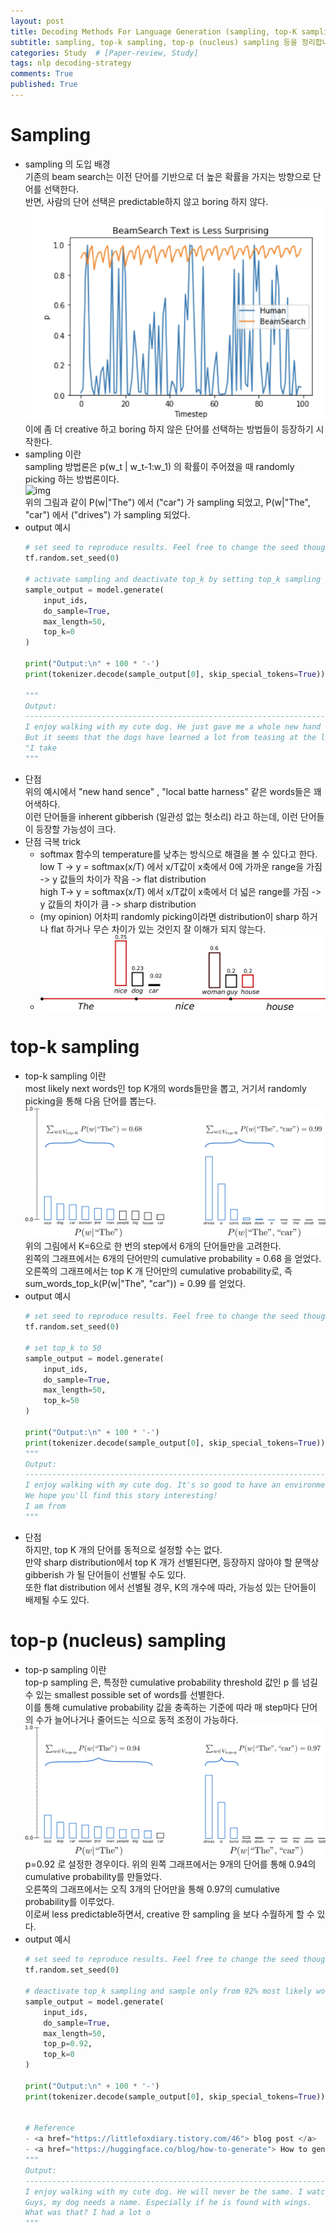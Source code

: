 ```yaml
---
layout: post
title: Decoding Methods For Language Generation (sampling, top-K sampling, top-p samping)
subtitle: sampling, top-k sampling, top-p (nucleus) sampling 등을 정리합니다. 
categories: Study  # [Paper-review, Study] 
tags: nlp decoding-strategy
comments: True
published: True
---
```


<!-- - All of the following functionalities can be used for auto-regressive language generation (GPT2, XLNet, OpenAi-GPT, CTRL, TransfoXL, XLM, Bart, T5 in both PyTorch and Tensorflow >= 2.0!) In short, auto-regressive language generation is based on the assumption that the probability distribution of a word sequence can be decomposed into the product of conditional next word distributions:

 # Greedy Search 
Greedy search simply selects the word with the highest probability as its next word: 
w_t = argmax_w P(w|w_1:t-1) at each timestep t. 
![img](/assets/images/decoding-methods/greedy_search.png)
P(The, nice, woman) = 0.5 * 0.4 

```python
# encode context the generation is conditioned on
input_ids = tokenizer.encode('I enjoy walking with my cute dog', return_tensors='tf')

# generate text until the output length (which includes the context length) reaches 50
greedy_output = model.generate(input_ids, max_length=50)

print("Output:\n" + 100 * '-')
print(tokenizer.decode(greedy_output[0], skip_special_tokens=True))

Output:
----------------------------------------------------------------------------------------------------
I enjoy walking with my cute dog, but I'm not sure if I'll ever be able to walk with my dog. I'm not sure if I'll ever be able to walk with my dog.

I'm not sure if I'll
```
( I enjoy walking with my cute dog ) 이후의 생성. 말이 되지만 반복적인 단어들을 생성했다. 
이는 generation 에서 꽤 빈번한 문제이고, greedy 와 beam saerch에서는 더욱 빈번하다.

Greedy search의 단점은 highest prob 에 가려서 다른 확률의 경우를 보지 못한다는 경우이다. 
위의 figure에서 보더라도, (The, dog, has) 의 경우 0.4*0.9 로, 0.2보다 큰 값을 얻는다. 
이런 단점을 Beam Search가 보완할 수 있다.

# Beam Search 
... reduces the risk of missing hidden high probability word sequences by keepint the most likely num_beams of hypotheses at each time step and eventually choosing the hypothesis that has the overall highest probability.

![img](/assets/images/decoding-methods/beam_search.png)

but is not guaranteed to find the most likely output.

```python
# activate beam search and early_stopping
beam_output = model.generate(
    input_ids, 
    max_length=50, 
    num_beams=5, 
    early_stopping=True # generation is finished when all beam hypotheses reached the EOS token.
)

print("Output:\n" + 100 * '-')
print(tokenizer.decode(beam_output[0], skip_special_tokens=True))

Output:
----------------------------------------------------------------------------------------------------
I enjoy walking with my cute dog, but I'm not sure if I'll ever be able to walk with him again.

I'm not sure if I'll ever be able to walk with him again. I'm not sure if I'll

```
repetition 발생 -> 해결책은 n-grams penalty
A simple remedy is to introduce n-grams (a.k.a word sequences of n words) penalties
~
Nevertheless, n-gram penalties have to be used with care. An article generated about the city New York should not use a 2-gram penalty or otherwise, the name of the city would only appear once in the whole text!
~
~
beam saerch 는 boring 하다는 특성이 있다. 
따라서 좀 더 randomness를 줘보자.  -->


# Sampling 
- sampling 의 도입 배경 <br>
    기존의 beam search는 이전 단어를 기반으로 더 높은 확률을 가지는 방향으로 단어를 선택한다. <br>
    반면, 사람의 단어 선택은 predictable하지 않고 boring 하지 않다.<br>
    ![img](/assets/images/decoding-methods/boring_beam.png)<br>
    이에 좀 더 creative 하고 boring 하지 않은 단어를 선택하는 방법들이 등장하기 시작한다. <br>
- sampling 이란 <br>
    sampling 방법론은 p(w_t | w_t-1:w_1) 의 확률이 주어졌을 때 randomly picking 하는 방법론이다. <br>
    ![img](/assets/images/decoding-methods/samping_search.png)<br>
    위의 그림과 같이 P(w|"The") 에서 ("car") 가 sampling 되었고, P(w|"The", "car") 에서 ("drives") 가 sampling 되었다. <br>
- output 예시 <br>
    ```python
    # set seed to reproduce results. Feel free to change the seed though to get different results
    tf.random.set_seed(0)

    # activate sampling and deactivate top_k by setting top_k sampling to 0
    sample_output = model.generate(
        input_ids, 
        do_sample=True, 
        max_length=50, 
        top_k=0
    )

    print("Output:\n" + 100 * '-')
    print(tokenizer.decode(sample_output[0], skip_special_tokens=True))

    """
    Output:
    ----------------------------------------------------------------------------------------------------
    I enjoy walking with my cute dog. He just gave me a whole new hand sense."
    But it seems that the dogs have learned a lot from teasing at the local batte harness once they take on the outside.
    "I take
    """

    ```
- 단점 <br>
    위의 예시에서 "new hand sence" , "local batte harness" 같은 words들은 꽤 어색하다. <br>
    이런 단어들을 inherent gibberish (일관성 없는 헛소리) 라고 하는데, 이런 단어들이 등장할 가능성이 크다. <br>
- 단점 극복 trick <br>
    - softmax 함수의 temperature를 낮추는 방식으로 해결을 볼 수 있다고 한다. <br>
        low T -> y = softmax(x/T) 에서 x/T값이 x축에서 0에 가까운 range을 가짐 -> y 값들의 차이가 작음 -> flat distribution <br>
        high T-> y = softmax(x/T) 에서 x/T값이 x축에서 더 넓은 range를 가짐 -> y 값들의 차이가 큼 -> sharp distribution <br>
    - (my opinion) 어차피 randomly picking이라면 distribution이 sharp 하거나 flat 하거나 무슨 차이가 있는 것인지 잘 이해가 되지 않는다.<br>
    - ![img](/assets/images/decoding-methods/sampling_search_with_temp.png)<br>

# top-k sampling 
- top-k sampling 이란 <br>
    most likely next words인 top K개의 words들만을 뽑고, 거기서 randomly picking을 통해 다음 단어를 뽑는다. <br>
    ![img](/assets/images/decoding-methods/top_k_sampling.png)<br>
    위의 그림에서 K=6으로 한 번의 step에서 6개의 단어들만을 고려한다. <br>
    왼쪽의 그래프에서는 6개의 단어만의 cumulative probability = 0.68 을 얻었다. <br>
    오른쪽의 그래프에서는 top K 개 단어만의 cumulative probability로, 즉 sum_words_top_k(P(w|"The", "car")) = 0.99 를 얻었다. <br>
- output 예시<br>
    ```python
    # set seed to reproduce results. Feel free to change the seed though to get different results
    tf.random.set_seed(0)

    # set top_k to 50
    sample_output = model.generate(
        input_ids, 
        do_sample=True, 
        max_length=50, 
        top_k=50
    )

    print("Output:\n" + 100 * '-')
    print(tokenizer.decode(sample_output[0], skip_special_tokens=True))
    """
    Output:
    ----------------------------------------------------------------------------------------------------
    I enjoy walking with my cute dog. It's so good to have an environment where your dog is available to share with you and we'll be taking care of you.
    We hope you'll find this story interesting!
    I am from
    """
    ```
- 단점 <br>
    하지만, top K 개의 단어를 동적으로 설정할 수는 없다. <br>
    만약 sharp distribution에서 top K 개가 선별된다면, 등장하지 않아야 할 문맥상 gibberish 가 될 단어들이 선별될 수도 있다. <br>
    또한 flat distribution 에서 선별될 경우, K의 개수에 따라, 가능성 있는 단어들이 배제될 수도 있다. <br>

# top-p (nucleus) sampling <br>
- top-p sampling 이란 <br>
    top-p sampling 은, 특정한 cumulative probability threshold 값인 p 를 넘길 수 있는 smallest possible set of words를 선별한다. <br>
    이를 통해 cumulative probability 값을 충족하는 기준에 따라 매 step마다 단어의 수가 늘어나거나 줄어드는 식으로 동적 조정이 가능하다.<br>
    ![img](/assets/images/decoding-methods/top_p_sampling.png)<br>
    p=0.92 로 설정한 경우이다. 위의 왼쪽 그래프에서는 9개의 단어를 통해 0.94의 cumulative probability를 만들었다. <br>
    오른쪽의 그래프에서는 오직 3개의 단어만을 통해 0.97의 cumulative probability를 이루었다.<br>
    이로써 less predictable하면서, creative 한 sampling 을 보다 수월하게 할 수 있다. <br>
- output 예시 <br>
    ```python
    # set seed to reproduce results. Feel free to change the seed though to get different results
    tf.random.set_seed(0)

    # deactivate top_k sampling and sample only from 92% most likely words
    sample_output = model.generate(
        input_ids, 
        do_sample=True, 
        max_length=50, 
        top_p=0.92, 
        top_k=0
    )

    print("Output:\n" + 100 * '-')
    print(tokenizer.decode(sample_output[0], skip_special_tokens=True))


    # Reference 
    - <a href="https://littlefoxdiary.tistory.com/46"> blog post </a>
    - <a href="https://huggingface.co/blog/how-to-generate"> How to generate text: using different decoding methods for language generation with Transformers </a>
    """
    Output:
    ----------------------------------------------------------------------------------------------------
    I enjoy walking with my cute dog. He will never be the same. I watch him play.
    Guys, my dog needs a name. Especially if he is found with wings.
    What was that? I had a lot o
    """
    ```